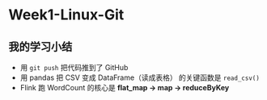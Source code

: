 # Week1-Linux-Git
## 我的学习小结
- 用 `git push` 把代码推到了 GitHub  
- 用 pandas 把 CSV 变成 DataFrame（读成表格） 的关键函数是 `read_csv()`  
- Flink 跑 WordCount 的核心是 **flat_map → map → reduceByKey**  
